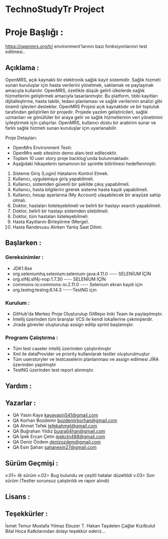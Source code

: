 # TechnoStudyTr Project
# Proje Başlığı :
https://openmrs.org/tr/  environment’larının bazı fonksiyonlarının test edilmesi..


 ## Açıklama :

OpenMRS, açık kaynaklı bir elektronik sağlık kayıt sistemidir. Sağlık hizmeti sunan kuruluşlar için hasta verilerini yönetmek, saklamak ve paylaşmak amacıyla kullanılır. OpenMRS, özellikle düşük gelirli ülkelerde sağlık hizmetlerini geliştirmek amacıyla tasarlanmıştır. Bu platform, tıbbi kayıtları dijitalleştirme, hasta takibi, tedavi planlaması ve sağlık verilerinin analizi gibi önemli işlevleri destekler. 
OpenMRS Projesi açık kaynaklıdır ve bir topluluk tarafından geliştirilen bir projedir. Projede yazılım geliştiricileri, sağlık uzmanları ve gönüllüler bir araya gelir ve sağlık hizmetlerinin veri yönetimini iyileştirmek için çalışırlar. OpenMRS, kullanıcı dostu bir arabirim sunar ve farklı sağlık hizmeti sunan kuruluşlar için uyarlanabilir.


Proje Detayları:

* OpenMrs Environment Testi:
* OpenMrs web sitesinin demo alanı test edilecektir.
* Toplam 10 user story proje backlog'unda bulunmaktadır.
* Aşağıdaki hikayelerin tamamının bir sprintte bitirilmesi hedeflenmiştir.

1. Sisteme Giriş (Login) Hatalarını Kontrol Etmek. 
2. Kullanıcı, uygulamaya giriş yapabilmeli. 
3. Kullanıcı, sistemden güvenli bir şekilde çıkış yapabilmeli. 
4. Kullanıcı, hasta bilgilerini girerek sisteme hasta kaydı yapabilmeli. 
5. Kullanıcı, hesap ayarlarına (My Account) ulaşabilecek bir arayüze sahip olmalı. 
6. Doktor, hastaları listeleyebilmeli ve belirli bir hastayı search yapabilmeli. 
7. Doktor, belirli bir hastayı sistemden silebilmeli. 
8. Doktor, tüm hastaları listeleyebilmeli. 
9. Hasta Kayıtlarını Birleştirme (Merge). 
10. Hasta Randevusu Alırken Yanlış Saat Dilimi.


## Başlarken :

### Gereksinimler : 
* JDK1.8se
* org.seleniumhq.selenium:selenium-java:4.11.0          ---- SELENİUM İÇİN
* org.slf4j:slf4j-nop:1.7.30                ---- SELENİUM İÇİN
* commons-io:commons-io:2.11.0                ---- Selenium ekran kaydı için
* org.testng:testng:6.14.3                -----TestNG için


### Kurulum  : 
* GitHub'da Merkez Proje Oluşturulup GitRepo linki Team ile paylaşılmıştır.
* İntellij üzerinden tüm branşlar VCS ile kendi lokallerine çekmişlerdir.
* Jirada görevler oluşturulup assign edilip sprint başlamıştır. 

### Programı Çalıştırma : 
* Tüm test caseler intellij üzerinden çalıştırılmıştır
* Xml ile dataProvider ve priority kullanılarak testler oluşturulmuştur
* Tüm userstoryler ve testcaselerin planlanması ve assign edilmesi JİRA üzerinden yapılmıştır
* TestNG üzerinden test report alınmıştır.


## Yardım : 


## Yazarlar : 

* QA Yasin Kaya      kayayasin541@gmail.com
* QA Korhan Bozdemir bozdemirkorhan@gmail.com
* QA Ahmet Tefek     tefekahmet@gmail.com
* QA Buğrahan Yıldız bugra64han@gmail.com
* QA İpek Ercan Çetin   ipekctn488@gmail.com
* QA Deniz Özdem      denizozdem@gmail.com
* QA Esin Şahan      sahanesin27@gmail.com

## Sürüm Geçmişi : 
v.01= ilk sürüm
v.02= Bug bulundu ve çeşitli hatalar düzeltildi
v.03= Son sürüm (Testler sorunsuz  çalıştırıldı ve rapor alındı)

## Lisans : 


## Teşekkürler : 

İsmet Temur 
Mustafa Yılmaz 
Ebuzer T. 
Hakan Taşdelen 
Çağlar Kızılbulut
Bilal Hoca
 Katkılarından dolayı teşekkür ederiz...


